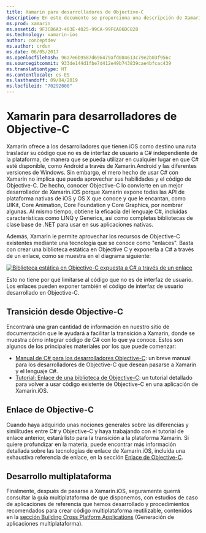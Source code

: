 ```yaml
---
title: Xamarin para desarrolladores de Objective-C
description: En este documento se proporciona una descripción de Xamarin.iOS para desarrolladores de Objective-C. Incluye vínculos a guías en las que se describe cómo realizar la transición a C# desde Objective-C, cómo enlazar una biblioteca de Objective-C para su uso en C# y cómo compilar una aplicación móvil multiplataforma.
ms.prod: xamarin
ms.assetid: 9F3C86A3-403E-4025-99CA-99FCA86DC828
ms.technology: xamarin-ios
author: conceptdev
ms.author: crdun
ms.date: 06/05/2017
ms.openlocfilehash: 96a7e6b9587d696479afd084613c79e2b03f956c
ms.sourcegitcommit: 933de144d1fbe7d412e49b743839cae4bfcac439
ms.translationtype: HT
ms.contentlocale: es-ES
ms.lasthandoff: 09/04/2019
ms.locfileid: "70292000"
---
```

# <a name="xamarin-for-objective-c-developers"></a>Xamarin para desarrolladores de Objective-C

Xamarin ofrece a los desarrolladores que tienen iOS como destino una ruta trasladar su código que no es de interfaz de usuario a C# independiente de la plataforma, de manera que se pueda utilizar en cualquier lugar en que C# esté disponible, como Android a través de Xamarin.Android y las diferentes versiones de Windows. Sin embargo, el mero hecho de usar C# con Xamarin no implica que pueda aprovechar sus habilidades y el código de Objective-C. De hecho, conocer Objective-C lo convierte en un mejor desarrollador de Xamarin.iOS porque Xamarin expone todas las API de plataforma nativas de iOS y OS X que conoce y que le encantan, como UIKit, Core Animation, Core Foundation y Core Graphics, por nombrar algunas. Al mismo tiempo, obtiene la eficacia del lenguaje C#, incluidas características como LINQ y Generics, así como completas bibliotecas de clase base de .NET para usar en sus aplicaciones nativas.

Además, Xamarin le permite aprovechar los recursos de Objective-C existentes mediante una tecnología que se conoce como "enlaces". Basta con crear una biblioteca estática en Objective C y exponerla a C# a través de un enlace, como se muestra en el diagrama siguiente:

 [![](images/01-bindings.png "Biblioteca estática en Objective-C expuesta a C# a través de un enlace")](images/01-bindings.png#lightbox)

Esto no tiene por qué limitarse al código que no es de interfaz de usuario. Los enlaces pueden exponer también el código de interfaz de usuario desarrollado en Objective-C.

## <a name="transitioning-from-objective-c"></a>Transición desde Objective-C

Encontrará una gran cantidad de información en nuestro sitio de documentación que le ayudará a facilitar la transición a Xamarin, donde se muestra cómo integrar código de C# con lo que ya conoce. Estos son algunos de los principales materiales por los que puede comenzar:

- [Manual de C# para los desarrolladores Objective-C](primer.md): un breve manual para los desarrolladores de Objective-C que desean pasarse a Xamarin y el lenguaje C#. 
- [Tutorial: Enlace de una biblioteca de Objective-C](~/ios/platform/binding-objective-c/walkthrough.md): un tutorial detallado para volver a usar código existente de Objective-C en una aplicación de Xamarin.iOS. 


## <a name="binding-objective-c"></a>Enlace de Objective-C

Cuando haya adquirido unas nociones generales sobre las diferencias y similitudes entre C# y Objective-C y haya trabajando con el tutorial de enlace anterior, estará listo para la transición a la plataforma Xamarin. Si quiere profundizar en la materia, puede encontrar más información detallada sobre las tecnologías de enlace de Xamarin.iOS, incluida una exhaustiva referencia de enlace, en la sección [Enlace de Objective-C](~/ios/platform/binding-objective-c/index.md).

## <a name="cross-platform-development"></a>Desarrollo multiplataforma

Finalmente, después de pasarse a Xamarin.iOS, seguramente querrá consultar la guía multiplataforma de que disponemos, con estudios de caso de aplicaciones de referencia que hemos desarrollado y procedimientos recomendados para crear código multiplataforma reutilizable, contenidos en la [sección Building Cross Platform Applications](~/cross-platform/app-fundamentals/building-cross-platform-applications/index.md) (Generación de aplicaciones multiplataforma).
